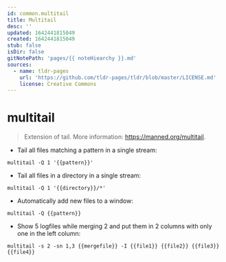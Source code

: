 ```yaml
---
id: common.multitail
title: Multitail
desc: ''
updated: 1642441815049
created: 1642441815049
stub: false
isDir: false
gitNotePath: 'pages/{{ noteHiearchy }}.md'
sources:
  - name: tldr-pages
    url: 'https://github.com/tldr-pages/tldr/blob/master/LICENSE.md'
    license: Creative Commons
---
```

# multitail

> Extension of tail.
> More information: <https://manned.org/multitail>.

- Tail all files matching a pattern in a single stream:

`multitail -Q 1 '{{pattern}}'`

- Tail all files in a directory in a single stream:

`multitail -Q 1 '{{directory}}/*'`

- Automatically add new files to a window:

`multitail -Q {{pattern}}`

- Show 5 logfiles while merging 2 and put them in 2 columns with only one in the left column:

`multitail -s 2 -sn 1,3 {{mergefile}} -I {{file1}} {{file2}} {{file3}} {{file4}}`

